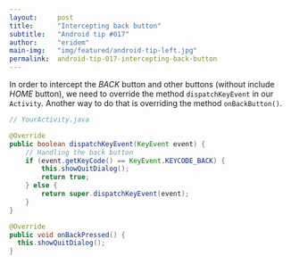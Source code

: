 ```yaml
---
layout:     post
title:      "Intercepting back button"
subtitle:   "Android tip #017"
author:     "eridem"
main-img:   "img/featured/android-tip-left.jpg"
permalink:  android-tip-017-intercepting-back-button
---
```


In order to intercept the *BACK* button and other buttons (without include *HOME* button), we need to override the method `dispatchKeyEvent` in our `Activity`. Another way to do that is overriding the method `onBackButton()`.

```java
// YourActivity.java

@Override
public boolean dispatchKeyEvent(KeyEvent event) {       
    // Handling the back button
    if (event.getKeyCode() == KeyEvent.KEYCODE_BACK) {
        this.showQuitDialog();
        return true;
    } else {
        return super.dispatchKeyEvent(event);
    }
}

@Override
public void onBackPressed() {
  this.showQuitDialog();
}
```

